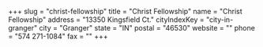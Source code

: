 +++
slug = "christ-fellowship"
title = "Christ Fellowship"
name = "Christ Fellowship"
address = "13350 Kingsfield Ct."
cityIndexKey = "city-in-granger"
city = "Granger"
state = "IN"
postal = "46530"
website = ""
phone = "574 271-1084"
fax = ""
+++
